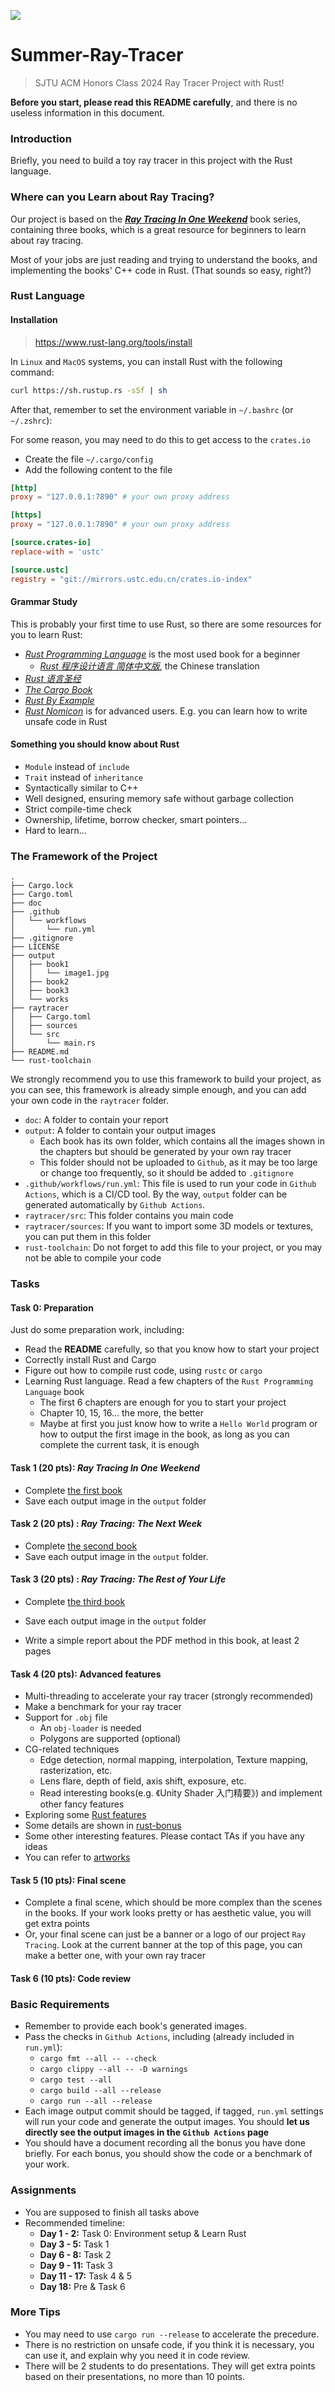 ![](./doc/assets/image-raytracing.png)

# Summer-Ray-Tracer

> SJTU ACM Honors Class 2024 Ray Tracer Project with Rust!

**Before you start, please read this README carefully**, and there is no useless information in this document.

### Introduction

Briefly, you need to build a toy ray tracer in this project with the Rust language.

### Where can you Learn about Ray Tracing?

Our project is based on the [***Ray Tracing In One Weekend***](https://raytracing.github.io/) book series, containing three books, which is a great resource for beginners to learn about ray tracing.

Most of your jobs are just reading and trying to understand the books, and implementing the books' C++ code in Rust. (That sounds so easy, right?)

### Rust Language

#### Installation

> https://www.rust-lang.org/tools/install

In `Linux` and `MacOS` systems, you can install Rust with the following command:

```bash
curl https://sh.rustup.rs -sSf | sh
```

After that, remember to set the environment variable in `~/.bashrc` (or `~/.zshrc`):

For some reason, you may need to do this to get access to the `crates.io`

- Create the file `~/.cargo/config`
- Add the following content to the file

```toml
[http]
proxy = "127.0.0.1:7890" # your own proxy address

[https]
proxy = "127.0.0.1:7890" # your own proxy address

[source.crates-io]
replace-with = 'ustc'

[source.ustc]
registry = "git://mirrors.ustc.edu.cn/crates.io-index"
```

#### Grammar Study

This is probably your first time to use Rust, so there are some resources for you to learn Rust:

- [*Rust Programming Language*](https://doc.rust-lang.org/book/title-page.html) is the most used book for a beginner
  - [*Rust 程序设计语言 简体中文版*](https://kaisery.github.io/trpl-zh-cn/title-page.html), the Chinese translation
- [*Rust 语言圣经*](https://course.rs/about-book.html)
- [*The Cargo Book*](https://doc.rust-lang.org/cargo/index.html)
- [*Rust By Example*](https://doc.rust-lang.org/rust-by-example/index.html)
- [*Rust Nomicon*](https://doc.rust-lang.org/nomicon/index.html) is for advanced users. E.g. you can learn how to write unsafe code in Rust

#### Something you should know about Rust

- `Module` instead of `include`
- `Trait` instead of `inheritance`
- Syntactically similar to C++
- Well designed, ensuring memory safe without garbage collection
- Strict compile-time check
- Ownership, lifetime, borrow checker, smart pointers...
- Hard to learn...

### The Framework of the Project

```
.
├── Cargo.lock
├── Cargo.toml
├── doc
├── .github
│   └── workflows
│       └── run.yml
├── .gitignore
├── LICENSE
├── output
│   ├── book1
│   │   └── image1.jpg
│   ├── book2
│   ├── book3
│   └── works
├── raytracer
│   ├── Cargo.toml
│   ├── sources
│   └── src
│       └── main.rs
├── README.md
└── rust-toolchain
```

We strongly recommend you to use this framework to build your project, as you can see, this framework is already simple enough, and you can add your own code in the `raytracer` folder.

- `doc`: A folder to contain your report
- `output`: A folder to contain your output images
    - Each book has its own folder, which contains all the images shown in the chapters but should be generated by your own ray tracer
    - This folder should not be uploaded to `Github`, as it may be too large or change too frequently, so it should be added to `.gitignore`
- `.github/workflows/run.yml`: This file is used to run your code in `Github Actions`, which is a CI/CD tool.
By the way, `output` folder can be generated automatically by `Github Actions`.
- `raytracer/src`: This folder contains you main code
- `raytracer/sources`: If you want to import some 3D models or textures, you can put them in this folder
- `rust-toolchain`: Do not forget to add this file to your project, or you may not be able to compile your code

### Tasks

#### Task 0: Preparation

Just do some preparation work, including:

- Read the **README** carefully, so that you know how to start your project
- Correctly install Rust and Cargo
- Figure out how to compile rust code, using `rustc` or `cargo`
- Learning Rust language. Read a few chapters of the `Rust Programming Language` book
    - The first 6 chapters are enough for you to start your project
    - Chapter 10, 15, 16... the more, the better
    - Maybe at first you just know how to write a `Hello World` program or how to output the first image in the book, as long as you can complete the current task, it is enough

#### Task 1 (20 pts): *Ray Tracing In One Weekend*

- Complete [the first book](https://raytracing.github.io/books/RayTracingInOneWeekend.html)
- Save each output image in the `output` folder

#### Task 2 (20 pts) : *Ray Tracing: The Next Week*

- Complete [the second book](https://raytracing.github.io/books/RayTracingTheNextWeek.html)
- Save each output image in the `output` folder.

#### Task 3 (20 pts) : *Ray Tracing: The Rest of Your Life*

- Complete [the third book](https://raytracing.github.io/books/RayTracingTheRestOfYourLife.html)
- Save each output image in the `output` folder

- Write a simple report about the PDF method in this book, at least 2 pages

#### Task 4 (20 pts): Advanced features

- Multi-threading to accelerate your ray tracer (strongly recommended)
- Make a benchmark for your ray tracer
- Support for `.obj` file
  - An `obj-loader` is needed
  - Polygons are supported (optional)
- CG-related techniques
  - Edge detection, normal mapping, interpolation, Texture mapping, rasterization, etc.
  - Lens flare, depth of field, axis shift, exposure, etc.
  - Read interesting books(e.g. 《Unity Shader 入门精要》) and implement other fancy features
- Exploring some [Rust features](./doc/rust-bonus.md)
- Some details are shown in [rust-bonus](./doc/rust-bonus.md)
- Some other interesting features. Please contact TAs if you have any ideas
- You can refer to [artworks](./doc/artworks.md)

#### Task 5 (10 pts): Final scene

- Complete a final scene, which should be more complex than the scenes in the books. If your work looks pretty or has aesthetic value, you will get extra points
- Or, your final scene can just be a banner or a logo of our project `Ray Tracing`. Look at the current banner at the top of this page, you can make a better one, with your own ray tracer

#### Task 6 (10 pts): Code review

### Basic Requirements

- Remember to provide each book's generated images.
- Pass the checks in `Github Actions`, including (already included in `run.yml`):
    - `cargo fmt --all -- --check`
    - `cargo clippy --all -- -D warnings`
    - `cargo test --all`
    - `cargo build --all --release`
    - `cargo run --all --release`
- Each image output commit should be tagged, if tagged, `run.yml` settings will run your code and generate the output images. You should **let us directly see the output images in the `Github Actions` page**
- You should have a document recording all the bonus you have done briefly. For each bonus, you should show the code or a benchmark of your work.

### Assignments

- You are supposed to finish all tasks above
- Recommended timeline:
  - **Day 1 - 2:**  Task 0: Environment setup & Learn Rust
  - **Day 3 - 5:** Task 1
  - **Day 6 - 8:** Task 2
  - **Day 9 - 11:** Task 3
  - **Day 11 - 17:** Task 4 & 5
  - **Day 18:** Pre & Task 6

### More Tips

- You may need to use `cargo run --release` to accelerate the precedure.
- There is no restriction on unsafe code, if you think it is necessary, you can use it, and explain why you need it in code review.
- There will be 2 students to do presentations. They will get extra points based on their presentations, no more than 10 points.
